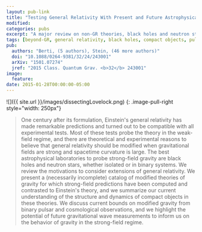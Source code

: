 ```yaml
---
layout: pub-link
title: "Testing General Relativity With Present and Future Astrophysical Observations"
modified:
categories: pubs
excerpt: "A major review on non-GR theories, black holes and neutron stars in non-GR theories, compact binaries in non-GR theories, and pulsar, gravitational-wave, and cosmological tests of non-GR theories."
tags: [beyond-GR, general relativity, black holes, compact objects, pulsars, gravitational waves]
pub:
  authors: "Berti, (5 authors), Stein, (46 more authors)"
  doi: "10.1088/0264-9381/32/24/243001"
  arXiv: "1501.07274"
  jref: "2015 Class. Quantum Grav. <b>32</b> 243001"
image:
  feature:
date: 2015-01-28T00:00:00-05:00
---
```


![]({{ site.url }}/images/dissectingLovelock.png)
{: .image-pull-right style="width: 250px"}
> One century after its formulation, Einstein's general relativity has
> made remarkable predictions and turned out to be compatible with all
> experimental tests. Most of these tests probe the theory in the
> weak-field regime, and there are theoretical and experimental
> reasons to believe that general relativity should be modified when
> gravitational fields are strong and spacetime curvature is
> large. The best astrophysical laboratories to probe strong-field
> gravity are black holes and neutron stars, whether isolated or in
> binary systems. We review the motivations to consider extensions of
> general relativity. We present a (necessarily incomplete) catalog of
> modified theories of gravity for which strong-field predictions have
> been computed and contrasted to Einstein's theory, and we summarize
> our current understanding of the structure and dynamics of compact
> objects in these theories. We discuss current bounds on modified
> gravity from binary pulsar and cosmological observations, and we
> highlight the potential of future gravitational wave measurements to
> inform us on the behavior of gravity in the strong-field regime.

